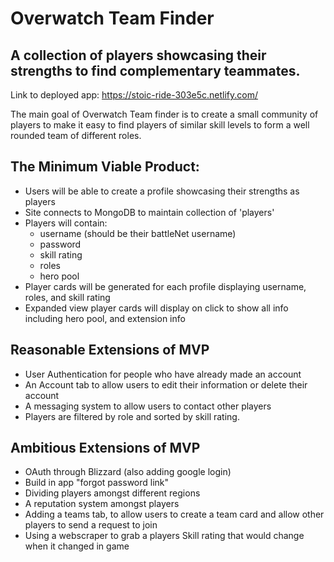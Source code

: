 # Overwatch Team Finder
## A collection of players showcasing their strengths to find complementary teammates. 

Link to deployed app: https://stoic-ride-303e5c.netlify.com/

The main goal of Overwatch Team finder is to create a small community of players to make it easy to find players of similar skill levels to form a well rounded team of different roles. 

## The Minimum Viable Product:

* Users will be able to create a profile showcasing their strengths as players
* Site connects to MongoDB to maintain collection of 'players'
* Players will contain:
  * username (should be their battleNet username)
  * password
  * skill rating
  * roles 
  * hero pool
* Player cards will be generated for each profile displaying username, roles, and skill rating
* Expanded view player cards will display on click to show all info including hero pool, and extension info 



##  Reasonable Extensions of MVP

* User Authentication for people who have already made an account
* An Account tab to allow users to edit their information or delete their account
* A messaging system to allow users to contact other players
* Players are filtered by role and sorted by skill rating.


## Ambitious Extensions of MVP

* OAuth through Blizzard (also adding google login)
* Build in app "forgot password link"
* Dividing players amongst different regions
* A reputation system amongst players
* Adding a teams tab, to allow users to create a team card and allow other players to send a request to join
* Using a webscraper to grab a players Skill rating that would change when it changed in game


